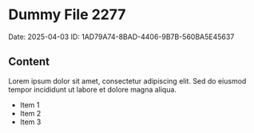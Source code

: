 # Dummy File 2277

Date: 2025-04-03
ID: 1AD79A74-8BAD-4406-9B7B-560BA5E45637

## Content

Lorem ipsum dolor sit amet, consectetur adipiscing elit.
Sed do eiusmod tempor incididunt ut labore et dolore magna aliqua.

* Item 1
* Item 2
* Item 3

